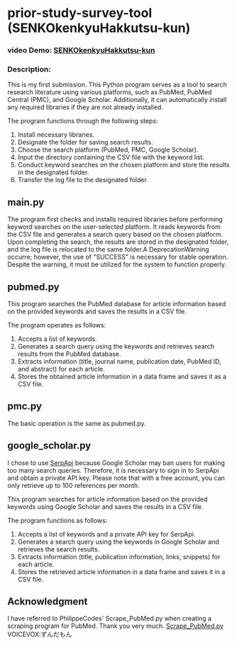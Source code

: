 # prior-study-survey-tool (SENKOkenkyuHakkutsu-kun)
### video Demo: [SENKOkenkyuHakkutsu-kun](https://youtu.be/TLPz2ekeP5k)
### Description:
This is my first submission.
This Python program serves as a tool to search research literature using various platforms, such as PubMed, PubMed Central (PMC), and Google Scholar. Additionally, it can automatically install any required libraries if they are not already installed.

The program functions through the following steps:
1. Install necessary libraries.
2. Designate the folder for saving search results.
3. Choose the search platform (PubMed, PMC, Google Scholar).
4. Input the directory containing the CSV file with the keyword list.
5. Conduct keyword searches on the chosen platform and store the results in the designated folder.
6. Transfer the log file to the designated folder.

## main.py
The program first checks and installs required libraries before performing keyword searches on the user-selected platform. It reads keywords from the CSV file and generates a search query based on the chosen platform. Upon completing the search, the results are stored in the designated folder, and the log file is relocated to the same folder.A DeprecationWarning occurre; however, the use of "SUCCESS" is necessary for stable operation. Despite the warning, it must be utilized for the system to function properly.

## pubmed.py
This program searches the PubMed database for article information based on the provided keywords and saves the results in a CSV file.

The program operates as follows:
1. Accepts a list of keywords.
2. Generates a search query using the keywords and retrieves search results from the PubMed database.
3. Extracts information (title, journal name, publication date, PubMed ID, and abstract) for each article.
4. Stores the obtained article information in a data frame and saves it as a CSV file.

## pmc.py
The basic operation is the same as pubmed.py.

## google_scholar.py
I chose to use [SerpApi](https://serpapi.com/) because Google Scholar may ban users for making too many search queries. Therefore, it is necessary to sign in to SerpApi and obtain a private API key. Please note that with a free account, you can only retrieve up to 100 references per month.

This program searches for article information based on the provided keywords using Google Scholar and saves the results in a CSV file.

The program functions as follows:
1. Accepts a list of keywords and a private API key for SerpApi.
2. Generates a search query using the keywords in Google Scholar and retrieves the search results.
3. Extracts information (title, publication information, links, snippets) for each article.
4. Stores the retrieved article information in a data frame and saves it in a CSV file.


## Acknowledgment
I have referred to PhilippeCodes' Scrape_PubMed.py when creating a scraping program for PubMed. Thank you very much.
[Scrape_PubMed.py](https://github.com/PhilippeCodes/Web-Scraping-PubMed/blob/master/Scrape_PubMed.py)
VOICEVOX:ずんだもん
